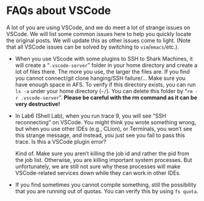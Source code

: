 # FAQs about VSCode

A lot of you are using VSCode, and we do meet a lot of strange issues on VSCode. We will list some common issues here to help you quickly locate the original posts. We will update this as other issues come to light. (Note that all VSCode issues can be solved by switching to `vim`/`emacs`/etc.).

+ When you use VScode with some plugins to SSH to Shark Machines, it will create a “`.vscode-server`” folder in your home directory and create a lot of files there. The more you use, the larger the files are. If you find you cannot connect/git clone hanging/SSH failure/… Make sure you have enough space in AFS. To verify if this directory exists, you can run `ls -a` under your home directory (`~/`). You can delete this folder by “`rm -r .vscode-server`”. **Please be careful with the rm command as it can be very destructive!**

+ In Lab6 (Shell Lab), when you run trace 9, you will see “SSH reconnecting” on VSCode. You might think you wrote something wrong, but when you use other IDEs (e.g., CLion), or Terminals, you won’t see this strange message, and instead, you just see you fail to pass this trace. Is this a VSCode plugin error?

  Kind of. Make sure you aren’t killing the job id and rather the pid from the job list. Otherwise, you are killing important system processes. But unfortunately, we are still not sure why these processes will make VSCode-related services down while they can work in other IDEs.

+ If you find sometimes you cannot compile something, still the possibility that you are running out of quotas. You can verify this by using `fs quota`.
